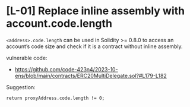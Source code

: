 [L-01] Replace inline assembly with account.code.length
========================================================

`<address>.code.length` can be used in Solidity >= 0.8.0 to access an account’s code size and check if it is a contract without inline assembly.

vulnerable code:
* https://github.com/code-423n4/2023-10-ens/blob/main/contracts/ERC20MultiDelegate.sol?#L179-L182

Suggestion:
```
return proxyAddress.code.length != 0;

```

